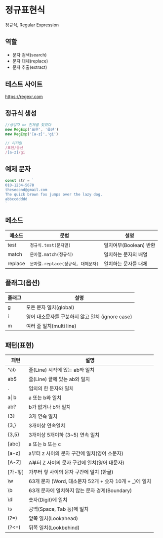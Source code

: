 # 정규표현식

정규식, Regular Expression

## 역할

- 문자 검색(search)
- 문자 대체(replace)
- 문자 추출(extract)

## 테스트 사이트

https://regexr.com

## 정규식 생성

```js
//생성자 => 전체를 찾겠다
new RegExp('표현', '옵션')
new RegExp('[a-z]','gi')

// 리터럴
/표현/옵션
/[a-z]/gi
```

## 예제 문자
```js
const str = `
010-1234-5678  
thesecond@gmail.com
The quick brown fox jumps over the lazy dog.
abbccddddd
`
```

## 메소드

메소드 | 문법 | 설명
--|--|--
test | `정규식.test(문자열)` |일치여부(Boolean) 반환
match | `문자열.match(정규식)` | 일치하는 문자의 배열
replace | `문자열.replace(정규식, 대체문자)` | 일치하는 문자를 대체

## 플래그(옵션)

플래그 | 설명
--|--
g | 모든  문자 일치(global)
i | 영어 대소문자를 구분하지 않고 일치 (ignore case)
m | 여러 줄 일치(multi line) 

## 패턴(표현)

패턴 | 설명
--| --
^ab | 줄(Line) 시작에 있는 ab와 일치
ab$ | 줄(Line) 끝에 있는 ab와 일치
.| 임의의 한 문자와 일치
a&verbar; b |a 또는 b와 일치
ab? |b가 없거나 b와 일치
{3} | 3개 연속 일치
{3,}| 3개이상 연속일치
{3,5}|3개이상 5개이하 (3~5) 연속 일치
[abc] | a 또는 b 또는 c
[a-z] | a부터 z 사이의 문자 구간에 일치(영어 소문자)
[A-Z] | A부터 Z 사이의 문자 구간에 일치(영어 대문자)
[가-힣] | 가부터 힣 사이의 문자 구간에 일치 (한글)
\w | 63개 문자 (Word, 대소문자 52개 + 숫자 10개 + _)에 일치
\b | 63개 문자에 일치하지 않는 문자 경계(Boundary)
\d | 숫자(Digit)에 일치
\s | 공백(Space, Tab 등)에 일치
(?=) | 앞쪽 일치(Lookahead)
(?<=) | 뒤쪽 일치(Lookbehind)
